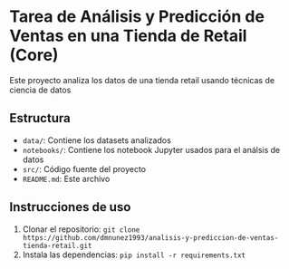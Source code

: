 # Tarea de Análisis y Predicción de Ventas en una Tienda de Retail (Core)

Este proyecto analiza los datos de una tienda retail usando técnicas de ciencia de datos

## Estructura

- `data/`: Contiene los datasets analizados
- `notebooks/`: Contiene los notebook Jupyter usados para el análsis de datos
- `src/`: Código fuente del proyecto
- `README.md`: Este archivo

## Instrucciones de uso

1. Clonar el repositorio: `git clone https://github.com/dmnunez1993/analisis-y-prediccion-de-ventas-tienda-retail.git`
2. Instala las dependencias: `pip install -r requirements.txt`

